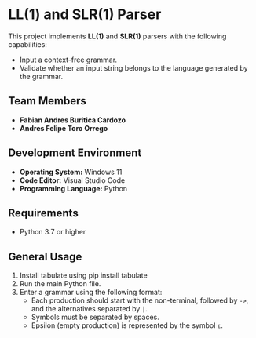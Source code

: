 # LL(1) and SLR(1) Parser

This project implements **LL(1)** and **SLR(1)** parsers with the following capabilities:

- Input a context-free grammar.
- Validate whether an input string belongs to the language generated by the grammar.

## Team Members
 
- **Fabian Andres Buritica Cardozo**  
- **Andres Felipe Toro Orrego**

## Development Environment

- **Operating System:** Windows 11  
- **Code Editor:** Visual Studio Code  
- **Programming Language:** Python

 ## Requirements

- Python 3.7 or higher

## General Usage

1. Install tabulate using pip install tabulate
2. Run the main Python file.
3. Enter a grammar using the following format:
   - Each production should start with the non-terminal, followed by `->`, and the alternatives separated by `|`.
   - Symbols must be separated by spaces.
   - Epsilon (empty production) is represented by the symbol `ε`.


